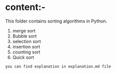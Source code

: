 # content:-

This folder contains sorting algorithms in Python.

1. merge sort
2. Bubble sort
3. selection sort
4. insertion sort
5. counting sort
6. Quick sort

``` you can find explanation in explanation.md file ```
